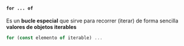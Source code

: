 #### `for ... of`

Es un **bucle especial** que sirve para recorrer (iterar) de forma sencilla **valores de objetos iterables**

```js
for (const elemento of iterable) ... 
```
